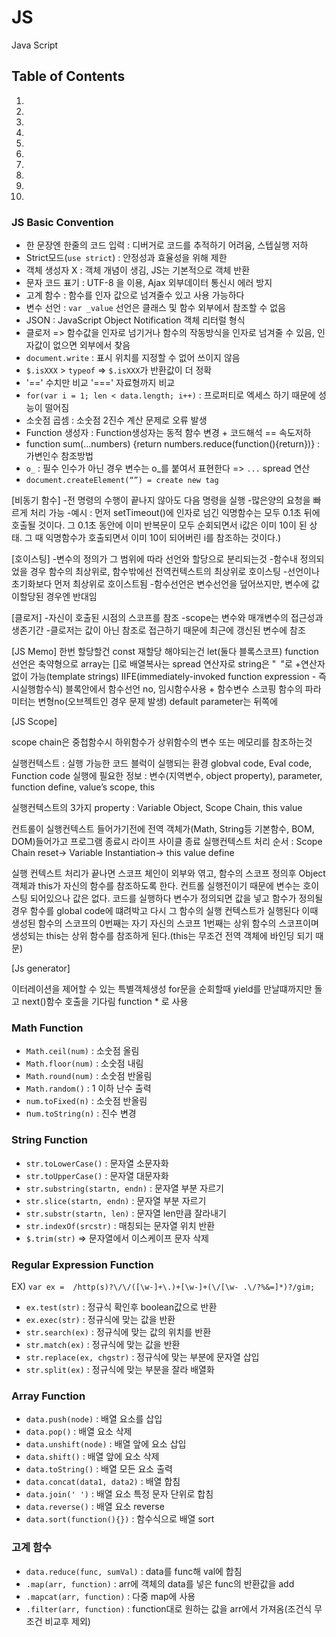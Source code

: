 # **JS**
Java Script

## Table of Contents

1. [](#)
1. [](#)
1. [](#)
1. [](#)
1. [](#)
1. [](#)
1. [](#)
1. [](#)
1. [](#)
1. [](#)


### JS Basic Convention
- 한 문장엔 한줄의 코드 입력 : 디버거로 코드를 추적하기 어려움, 스텝실행 저하
- Strict모드(`use strict`) : 안정성과 효율성을 위해 제한
- 객체 생성자 X : 객체 개념이 생김, JS는 기본적으로 객체 반환
- 문자 코드 표기 : UTF-8 을 이용, Ajax 외부데이터 통신시 에러 방지
- 고계 함수 : 함수를 인자 값으로 넘겨줄수 있고 사용 가능하다
- 변수 선언 : `var _value` 선언은 클래스 및 함수 외부에서 참조할 수 없음
- JSON : JavaScript Object Notification 객체 리터럴 형식
- 클로저 => 함수값을 인자로 넘기거나 함수의 작동방식을 인자로 넘겨줄 수 있음, 인자값이 없으면 외부에서 찾음
- `document.write` : 표시 위치를 지정할 수 없어 쓰이지 않음
- `$.isXXX` > `typeof` => `$.isXXX`가 반환값이 더 정확
- '==' 수치만 비교 '===' 자료형까지 비교
- `for(var i = 1; len < data.length; i++)` : 프로퍼티로 엑세스 하기 때문에 성능이 떨어짐
- 소숫점 곱셈 : 소숫점 2진수 계산 문제로 오류 발생
- Function 생성자 : Function생성자는 동적 함수 변경 + 코드해석 == 속도저하
- function sum(...numbers) {return numbers.reduce(function(){return})} : 가변인수 참조방법
- `o_` : 필수 인수가 아닌 경우 변수는 o_를 붙여서 표현한다 => `...` spread 연산
- `document.createElement(“”) = create new tag`


[비동기 함수]
-전 명령의 수행이 끝나지 않아도 다음 명령을 실행
-많은양의 요청을 빠르게 처리 가능
-예시 : 먼저 setTimeout()에 인자로 넘긴 익명함수는 모두 0.1초 뒤에 호출될 것이다. 그 0.1초 동안에 이미 반복문이 모두 순회되면서 i값은 이미 10이 된 상태. 그 때 익명함수가 호출되면서 이미 10이 되어버린 i를 참조하는 것이다.)

[호이스팅]
-변수의 정의가 그 범위에 따라 선언와 할당으로 분리되는것
-함수내 정의되었을 경우 함수의 최상위로, 함수밖에선 전역컨텍스트의 최상위로 호이스팅
-선언이나 초기화보다 먼저 최상위로 호이스트됨
-함수선언은 변수선언을 덮어쓰지만, 변수에 값이할당된 경우엔 반대임

[클로저]
-자신이 호출된 시점의 스코프를 참조
-scope는 변수와 매개변수의 접근성과 생존기간
-클로저는 값이 아닌 참조로 접근하기 때문에 최근에 갱신된 변수에 참조

[JS Memo]
한번 할당할건 const
재할당 해야되는건 let(둘다 블록스코프)
function선언은 축약형으로
array는 []로
배열복사는 spread 연산자로
string은 "` `"로 +연산자 없이 가능(template strings)
IIFE(immediately-invoked function expression - 즉시실행함수식)
블록안에서 함수선언 no, 임시함수사용 + 함수변수 스코핑
함수의 파라미터는 변형no(오브젝트인 경우 문제 발생)
default parameter는 뒤쪽에




[JS Scope]

scope chain은 중첩함수시 하위함수가 상위함수의 변수 또는 메모리를 참조하는것

실행컨텍스트 : 실행 가능한 코드 블럭이 실행되는 환경
globval code, Eval code, Function code
실행에 필요한 정보 : 변수(지역변수, object property), parameter, function define, value’s scope, this

실행컨텍스트의 3가지 property : Variable Object, Scope Chain, this value

컨트롤이 실행컨텍스트 들어가기전에 전역 객체가(Math, String등 기본함수, BOM, DOM)들어가고 프로그램 종료시 라이프 사이클 종료
실행컨텍스트 처리 순서 : Scope Chain reset-> Variable Instantiation-> this value define

실행 컨텍스트 처리가 끝나면 스코프 체인이 외부와 엮고, 함수의 스코프 정의후 Object 객체과 this가 자신의 함수를 참조하도록 한다. 컨트롤 실행전이기 때문에 변수는 호이스팅 되어있으나 값은 없다.
코드를 실행하다 변수가 정의되면 값을 넣고 함수가 정의될 경우 함수를 global code에 떄려박고 다시 그 함수의 실행 컨텍스트가 실행된다
이때 생성된 함수의 스코프의 0번째는 자기 자신의 스코프 1번째는 상위 함수의 스코프이며 생성되는 this는 상위 함수를 참조하게 된다.(this는 무조건 전역 객체에 바인딩 되기 때문)


[Js generator]

이터레이션을 제어할 수 있는 특별객체생성
for문을 순회할때 yield를 만날떄까지만 돌고 next()함수 호출을 기다림
function * 로 사용



### Math Function

- `Math.ceil(num)` : 소숫점 올림
- `Math.floor(num)` : 소숫점 내림
- `Math.round(num)` : 소숫점 반올림
- `Math.random()` : 1 이하 난수 출력
- `num.toFixed(n)` : 소숫점 반올림
- n`um.toString(n)` : 진수 변경


### String Function

- `str.toLowerCase()` : 문자열 소문자화
- `str.toUpperCase()` : 문자열 대문자화
- `str.substring(startn, endn)` : 문자열 부분 자르기
- `str.slice(startn, endn)` : 문자열 부분 자르기
- `str.substr(startn, len)` : 문자열 len만큼 잘라내기
- `str.indexOf(srcstr)` : 매칭되는 문자열 위치 반환
- `$.trim(str)` => 문자열에서 이스케이프 문자 삭제


### Regular Expression Function
EX) `var ex =  /http(s)?\/\/([\w-]+\.)+[\w-]+(\/[\w- .\/?%&=]*)?/gim;`
- `ex.test(str)` : 정규식 확인후 boolean값으로 반환
- `ex.exec(str)` : 정규식에 맞는 값을 반환
- `str.search(ex)` : 정규식에 맞는 값의 위치를 반환
- `str.match(ex)` : 정규식에 맞는 값을 반환
- `str.replace(ex, chgstr)` : 정규식에 맞는 부분에 문자열 삽입
- `str.split(ex)` : 정규식에 맞는 부분을 잘라 배열화


### Array Function
- `data.push(node)` : 배열 요소를 삽입
- `data.pop()` : 배열 요소 삭제
- `data.unshift(node)` : 배열 앞에 요소 삽입
- `data.shift()` : 배열 앞에 요소 삭제
- `data.toString()` : 배열 모든 요소 출력
- `data.concat(data1, data2)` : 배열 합침
- `data.join(' ')` : 배열 요소 특정 문자 단위로 합침
- `data.reverse()` : 배열 요소 reverse
- `data.sort(function(){})` : 함수식으로 배열 sort


### 고계 함수

- `data.reduce(func, sumVal)` : data를 func해 val에 합침
- `.map(arr, function)` : arr에 객체의 data를 넣은 func의 반환값을 add
- `.mapcat(arr, function)` : 다중 map에 사용
- `.filter(arr, function)` : function대로 원하는 값을 arr에서 가져옴(조건식 무조건 비교후 제외)

